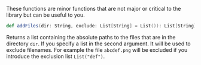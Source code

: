 These functions are minor functions that are not major or critical to the library but can be useful to you.

```scala
def addFiles(dir: String, exclude: List[String] = List()): List[String]
```

Returns a list containing the absolute paths to the files that are in the directory ```dir```. If you specify a list in the second argument. It will be used to exclude filenames. For example the file ```abcdef.png``` will be excluded if you introduce the exclusion list ```List("def")```.
